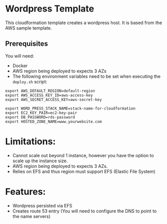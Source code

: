 # Wordpress Template

This cloudformation template creates a wordpress host. It is based from the AWS sample template.

## Prerequisites
You will need:
* Docker
* AWS region being deployed to expects 3 AZs
* The following environment variables need to be set when executing the `deploy.sh` script:

```
export AWS_DEFAULT_REGION=default-region
export AWS_ACCESS_KEY_ID=aws-access-key
export AWS_SECRET_ACCESS_KEY=aws-secret-key

export WORD_PRESS_STACK_NAME=stack-name-for-cloudformation
export EC2_KEY_PAIR=ec2-key-pair
export DB_PASSWORD=rds-password
export HOSTED_ZONE_NAME=www.yourwebsite.com
```

# Limitations:
* Cannot scale out beyond 1 instance, however you have the option to scale up the instance size.
* AWS region being deployed to expects 3 AZs.
* Relies on EFS and thus region must support EFS (Elastic File System)

# Features:
* Wordpress persisted via EFS
* Creates route 53 entry (You will need to configure the DNS to point to the name servers)